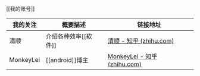 [[我的账号]]

| 我的关注  | 概要描述             | 链接地址 | 
| --------- | -------------------- | -------- |
| 清顺      | 介绍各种效率[[软件]] |      [清顺 - 知乎 (zhihu.com)](https://www.zhihu.com/people/qingwhat)    |
| MonkeyLei | [[android]]博主      |      [MonkeyLei - 知乎 (zhihu.com)](https://www.zhihu.com/people/monkey.d.luffy)    |


